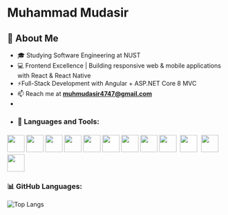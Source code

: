 # Muhammad Mudasir

## 🚀 About Me  
- 🎓 Studying Software Engineering at NUST 
- 💻 Frontend Excellence | Building responsive web & mobile applications with React & React Native
- ⚡Full-Stack Development with Angular + ASP.NET Core 8 MVC 
- 📫 Reach me at **muhmudasir4747@gmail.com**
- 
- ### 🚀 Languages and Tools:
<p align="left"> 
  <img src="https://cdn.jsdelivr.net/gh/devicons/devicon/icons/javascript/javascript-original.svg" width="40px"/>
  <img src="https://cdn.jsdelivr.net/gh/devicons/devicon/icons/typescript/typescript-original.svg" width="40px"/>
  <img src="https://cdn.jsdelivr.net/gh/devicons/devicon/icons/react/react-original.svg" width="40px"/>
  <img src="https://cdn.jsdelivr.net/gh/devicons/devicon/icons/angularjs/angularjs-original.svg" width="40px"/>
  <img src="https://cdn.jsdelivr.net/gh/devicons/devicon/icons/nodejs/nodejs-original.svg" width="40px"/>
<img src="https://cdn.jsdelivr.net/gh/devicons/devicon/icons/github/github-original.svg" width="40px" style="background-color: white;" />
  <img src="https://cdn.jsdelivr.net/gh/devicons/devicon/icons/mongodb/mongodb-original.svg" width="40px"/>
  <img src="https://cdn.jsdelivr.net/gh/devicons/devicon/icons/html5/html5-original.svg" width="40px"/>
  <img src="https://cdn.jsdelivr.net/gh/devicons/devicon/icons/css3/css3-original.svg" width="40px"/>
<img src="https://cdn.jsdelivr.net/gh/devicons/devicon/icons/github/github-original.svg" width="40px" style="background-color: white; padding: 5px; border-radius: 5px;" />
  <img src="https://cdn.jsdelivr.net/gh/devicons/devicon/icons/csharp/csharp-original.svg" width="40px"/>
  <img src="https://cdn.jsdelivr.net/gh/devicons/devicon/icons/dot-net/dot-net-original.svg" width="40px"/>
</p>



### 📊 GitHub Languages:
![Top Langs](https://github-readme-stats.vercel.app/api/top-langs/?username=MuhammadMudasir4747&layout=compact&langs_count=8&theme=radical)



